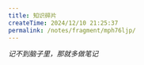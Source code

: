```yaml
---
title: 知识碎片
createTime: 2024/12/10 21:25:37 
permalink: /notes/fragment/mph76ljp/
---
```


 _记不到脑子里，那就多做笔记_